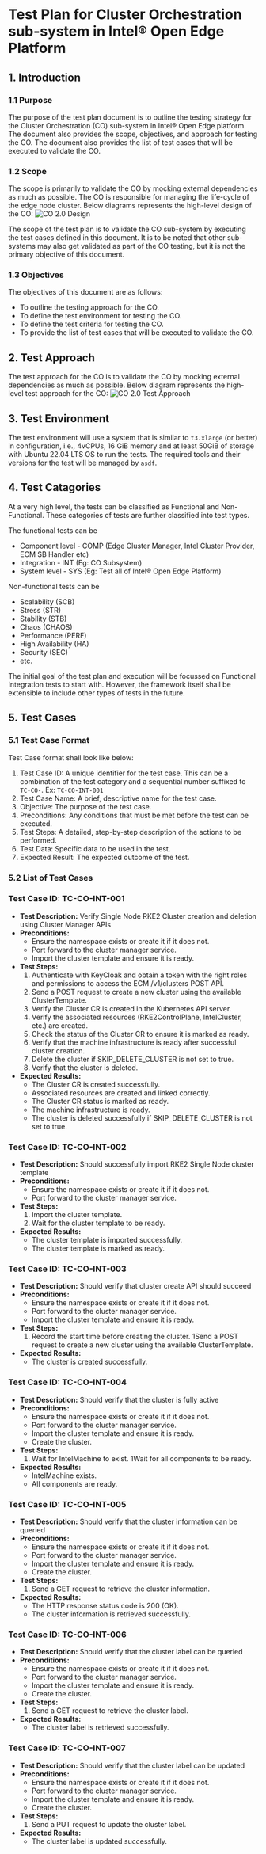 # Test Plan for Cluster Orchestration sub-system in Intel® Open Edge Platform

## 1. Introduction

### 1.1 Purpose

The purpose of the test plan document is to outline the testing strategy for the Cluster Orchestration (CO) sub-system in
Intel® Open Edge platform. The document also provides the scope, objectives, and approach for testing the CO.
The document also provides the list of test cases that will be executed to validate the CO.

### 1.2 Scope

The scope is primarily to validate the CO by mocking external dependencies as much as possible.
The CO is responsible for managing the life-cycle of the edge node cluster.
Below diagrams represents the high-level design of the CO:
![CO 2.0 Design](./images/co-2.0.png)

The scope of the test plan is to validate the CO sub-system by executing the test cases defined in this document.
It is to be noted that other sub-systems may also get validated as part of the CO testing, but it is not the
primary objective of this document.

### 1.3 Objectives

The objectives of this document are as follows:

- To outline the testing approach for the CO.
- To define the test environment for testing the CO.
- To define the test criteria for testing the CO.
- To provide the list of test cases that will be executed to validate the CO.

## 2. Test Approach

The test approach for the CO is to validate the CO by mocking external dependencies as much as possible. Below diagram
represents the high-level test approach for the CO:
![CO 2.0 Test Approach](./images/CO-E2E.png)

## 3. Test Environment

The test environment will use a system that is similar to `t3.xlarge` (or better) in configuration, i.e., 4vCPUs, 16 GiB
memory and at least 50GiB of storage with Ubuntu 22.04 LTS OS to run the tests. The required tools and their versions
for the test will be managed by `asdf`.

## 4. Test Catagories

At a very high level, the tests can be classified as Functional and Non-Functional. These categories of tests are further
classified into test types.

The functional tests can be

- Component level - COMP (Edge Cluster Manager, Intel Cluster Provider, ECM SB Handler etc)
- Integration - INT (Eg: CO Subsystem)
- System level - SYS (Eg: Test all of Intel® Open Edge Platform)

Non-functional tests can be

- Scalability (SCB)
- Stress (STR)
- Stability (STB)
- Chaos (CHAOS)
- Performance (PERF)
- High Availability (HA)
- Security (SEC)
- etc.

The initial goal of the test plan and execution will be focussed on Functional Integration tests to start with. However,
the framework itself shall be extensible to include other types of tests in the future.

## 5. Test Cases

### 5.1 Test Case Format

Test Case format shall look like below:

1. Test Case ID: A unique identifier for the test case. This can be a combination of the test category and a sequential
   number suffixed to `TC-CO-`. Ex: `TC-CO-INT-001`
1. Test Case Name: A brief, descriptive name for the test case.
1. Objective: The purpose of the test case.
1. Preconditions: Any conditions that must be met before the test can be executed.
1. Test Steps: A detailed, step-by-step description of the actions to be performed.
1. Test Data: Specific data to be used in the test.
1. Expected Result: The expected outcome of the test.

### 5.2 List of Test Cases

### Test Case ID: TC-CO-INT-001

- **Test Description:** Verify Single Node RKE2 Cluster creation and deletion using Cluster Manager APIs
- **Preconditions:**
  - Ensure the namespace exists or create it if it does not.
  - Port forward to the cluster manager service.
  - Import the cluster template and ensure it is ready.
- **Test Steps:**
  1. Authenticate with KeyCloak and obtain a token with the right roles and permissions to access the ECM /v1/clusters POST API.
  1. Send a POST request to create a new cluster using the available ClusterTemplate.
  1. Verify the Cluster CR is created in the Kubernetes API server.
  1. Verify the associated resources (RKE2ControlPlane, IntelCluster, etc.) are created.
  1. Check the status of the Cluster CR to ensure it is marked as ready.
  1. Verify that the machine infrastructure is ready after successful cluster creation.
  1. Delete the cluster if SKIP_DELETE_CLUSTER is not set to true.
  1. Verify that the cluster is deleted.
- **Expected Results:**
  - The Cluster CR is created successfully.
  - Associated resources are created and linked correctly.
  - The Cluster CR status is marked as ready.
  - The machine infrastructure is ready.
  - The cluster is deleted successfully if SKIP_DELETE_CLUSTER is not set to true.

### Test Case ID: TC-CO-INT-002

- **Test Description:** Should successfully import RKE2 Single Node cluster template
- **Preconditions:**
  - Ensure the namespace exists or create it if it does not.
  - Port forward to the cluster manager service.
- **Test Steps:**
  1. Import the cluster template.
  1. Wait for the cluster template to be ready.
- **Expected Results:**
  - The cluster template is imported successfully.
  - The cluster template is marked as ready.

### Test Case ID: TC-CO-INT-003

- **Test Description:** Should verify that cluster create API should succeed
- **Preconditions:**
  - Ensure the namespace exists or create it if it does not.
  - Port forward to the cluster manager service.
  - Import the cluster template and ensure it is ready.
- **Test Steps:**
  1. Record the start time before creating the cluster.
  1Send a POST request to create a new cluster using the available ClusterTemplate.
- **Expected Results:**
  - The cluster is created successfully.

### Test Case ID: TC-CO-INT-004

- **Test Description:** Should verify that the cluster is fully active
- **Preconditions:**
  - Ensure the namespace exists or create it if it does not.
  - Port forward to the cluster manager service.
  - Import the cluster template and ensure it is ready.
  - Create the cluster.
- **Test Steps:**
  1. Wait for IntelMachine to exist.
  1Wait for all components to be ready.
- **Expected Results:**
  - IntelMachine exists.
  - All components are ready.

### Test Case ID: TC-CO-INT-005

- **Test Description:** Should verify that the cluster information can be queried
- **Preconditions:**
  - Ensure the namespace exists or create it if it does not.
  - Port forward to the cluster manager service.
  - Import the cluster template and ensure it is ready.
  - Create the cluster.
- **Test Steps:**
  1. Send a GET request to retrieve the cluster information.
- **Expected Results:**
  - The HTTP response status code is 200 (OK).
  - The cluster information is retrieved successfully.

### Test Case ID: TC-CO-INT-006

- **Test Description:** Should verify that the cluster label can be queried
- **Preconditions:**
  - Ensure the namespace exists or create it if it does not.
  - Port forward to the cluster manager service.
  - Import the cluster template and ensure it is ready.
  - Create the cluster.
- **Test Steps:**
  1. Send a GET request to retrieve the cluster label.
- **Expected Results:**
  - The cluster label is retrieved successfully.

### Test Case ID: TC-CO-INT-007

- **Test Description:** Should verify that the cluster label can be updated
- **Preconditions:**
  - Ensure the namespace exists or create it if it does not.
  - Port forward to the cluster manager service.
  - Import the cluster template and ensure it is ready.
  - Create the cluster.
- **Test Steps:**
  1. Send a PUT request to update the cluster label.
- **Expected Results:**
  - The cluster label is updated successfully.
